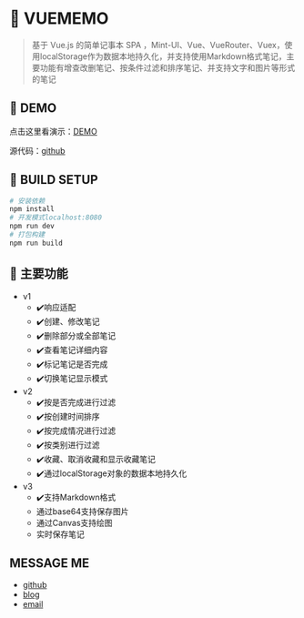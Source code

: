 # 💯 VUEMEMO

> 基于 Vue.js 的简单记事本 SPA ，Mint-UI、Vue、VueRouter、Vuex，使用localStorage作为数据本地持久化，并支持使用Markdown格式笔记，主要功能有增查改删笔记、按条件过滤和排序笔记、并支持文字和图片等形式的笔记

## 🚀 DEMO

点击这里看演示：[DEMO](http://alljs.cc:8080)

源代码：[github](https://github.com/oliyg/vuememo)

## 🚨 BUILD SETUP

``` bash
# 安装依赖
npm install
# 开发模式localhost:8080
npm run dev
# 打包构建
npm run build
```

## 🎯 主要功能

- v1
  - ✔️响应适配
  - ✔️创建、修改笔记
  - ✔️删除部分或全部笔记
  - ✔️查看笔记详细内容
  - ✔️标记笔记是否完成
  - ✔️切换笔记显示模式
- v2
  - ✔️按是否完成进行过滤
  - ✔️按创建时间排序
  - ✔️按完成情况进行过滤
  - ✔️按类别进行过滤
  - ✔️收藏、取消收藏和显示收藏笔记
  - ✔️通过localStorage对象的数据本地持久化
- v3
  - ✔️支持Markdown格式
  - 通过base64支持保存图片
  - 通过Canvas支持绘图
  - 实时保存笔记

## MESSAGE ME

- [github](http://github.com/oliyg)
- [blog](http://alljs.cc)
- [email](billyangg@qq.com)